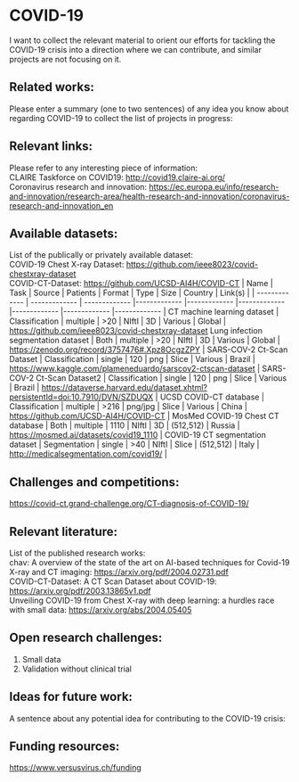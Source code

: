 # COVID-19
I want to collect the relevant material to orient our efforts for tackling the COVID-19 crisis into a direction where we can contribute, and similar projects are not focusing on it.

## Related works:
Please enter a summary (one to two sentences) of any idea you know about regarding COVID-19 to collect the list of projects in progress:  

## Relevant links:
Please refer to any interesting piece of information:  
CLAIRE Taskforce on COVID19: http://covid19.claire-ai.org/  
Coronavirus research and innovation: https://ec.europa.eu/info/research-and-innovation/research-area/health-research-and-innovation/coronavirus-research-and-innovation_en

## Available datasets:
List of the publically or privately available dataset:  
COVID-19 Chest X-ray Dataset: https://github.com/ieee8023/covid-chestxray-dataset  
COVID-CT-Dataset: https://github.com/UCSD-AI4H/COVID-CT
| Name  | Task | Source | Patients  |  Format | Type | Size | Country  |  Link(s) |
| ------------- | ------------- | ------------- |------------- |------------- |------------- |------------- |------------- |------------- |
CT machine learning dataset   | Classification | multiple | >20 | NIftI   | 3D | Various | Global | https://github.com/ieee8023/covid-chestxray-dataset 
Lung infection segmentation dataset | Both | multiple | >20 | NIftI | 3D | Various | Global | https://zenodo.org/record/3757476#.Xpz8OcgzZPY |
SARS-COV-2 Ct-Scan Dataset | Classification | single | 120 | png | Slice | Various | Brazil | https://www.kaggle.com/plameneduardo/sarscov2-ctscan-dataset |
SARS-COV-2 Ct-Scan Dataset2 | Classification | single | 120 | png | Slice | Various | Brazil | https://dataverse.harvard.edu/dataset.xhtml?persistentId=doi:10.7910/DVN/SZDUQX |
UCSD COVID-CT database | Classification | multiple | >216 | png/jpg | Slice | Various | China | https://github.com/UCSD-AI4H/COVID-CT |
MosMed COVID-19 Chest CT database | Both | multiple | 1110  | NIftI | 3D | (512,512) | Russia | https://mosmed.ai/datasets/covid19_1110 |
COVID-19 CT segmentation dataset | Segmentation | single | >40 | NIftI  | Slice | (512,512) | Italy  | http://medicalsegmentation.com/covid19/ |

## Challenges and competitions:
https://covid-ct.grand-challenge.org/CT-diagnosis-of-COVID-19/

## Relevant literature:
List of the published research works:  
chav: A overview of the state of the art on AI-based techniques for Covid-19 X-ray and CT imaging: https://arxiv.org/pdf/2004.02731.pdf  
COVID-CT-Dataset: A CT Scan Dataset about COVID-19: https://arxiv.org/pdf/2003.13865v1.pdf  
Unveiling COVID-19 from Chest X-ray with deep learning: a hurdles race with small data: https://arxiv.org/abs/2004.05405

## Open research challenges:
1) Small data 
2) Validation without clinical trial

## Ideas for future work:
A sentence about any potential idea for contributing to the COVID-19 crisis:

## Funding resources:
https://www.versusvirus.ch/funding

